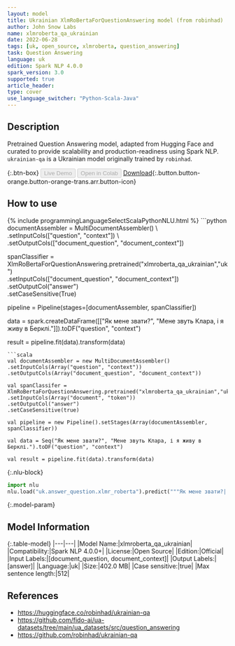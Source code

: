 ```yaml
---
layout: model
title: Ukrainian XlmRoBertaForQuestionAnswering model (from robinhad)
author: John Snow Labs
name: xlmroberta_qa_ukrainian
date: 2022-06-28
tags: [uk, open_source, xlmroberta, question_answering]
task: Question Answering
language: uk
edition: Spark NLP 4.0.0
spark_version: 3.0
supported: true
article_header:
type: cover
use_language_switcher: "Python-Scala-Java"
---
```


## Description

Pretrained Question Answering model, adapted from Hugging Face and curated to provide scalability and production-readiness using Spark NLP. `ukrainian-qa` is a Ukrainian model originally trained by `robinhad`.

{:.btn-box}
<button class="button button-orange" disabled>Live Demo</button>
<button class="button button-orange" disabled>Open in Colab</button>
[Download](https://s3.amazonaws.com/auxdata.johnsnowlabs.com/public/models/xlmroberta_qa_ukrainian_uk_4.0.0_3.0_1656418914986.zip){:.button.button-orange.button-orange-trans.arr.button-icon}

## How to use



<div class="tabs-box" markdown="1">
{% include programmingLanguageSelectScalaPythonNLU.html %}
```python
documentAssembler = MultiDocumentAssembler() \
.setInputCols(["question", "context"]) \
.setOutputCols(["document_question", "document_context"])

spanClassifier = XlmRoBertaForQuestionAnswering.pretrained("xlmroberta_qa_ukrainian","uk") \
.setInputCols(["document_question", "document_context"]) \
.setOutputCol("answer")\
.setCaseSensitive(True)

pipeline = Pipeline(stages=[documentAssembler, spanClassifier])

data = spark.createDataFrame([["Як мене звати?", "Мене звуть Клара, і я живу в Берклі."]]).toDF("question", "context")

result = pipeline.fit(data).transform(data)
```
```scala
val documentAssembler = new MultiDocumentAssembler() 
.setInputCols(Array("question", "context")) 
.setOutputCols(Array("document_question", "document_context"))

val spanClassifer = XlmRoBertaForQuestionAnswering.pretrained("xlmroberta_qa_ukrainian","uk") 
.setInputCols(Array("document", "token")) 
.setOutputCol("answer")
.setCaseSensitive(true)

val pipeline = new Pipeline().setStages(Array(documentAssembler, spanClassifier))

val data = Seq("Як мене звати?", "Мене звуть Клара, і я живу в Берклі.").toDF("question", "context")

val result = pipeline.fit(data).transform(data)
```


{:.nlu-block}
```python
import nlu
nlu.load("uk.answer_question.xlmr_roberta").predict("""Як мене звати?|||"Мене звуть Клара, і я живу в Берклі.""")
```

</div>

{:.model-param}
## Model Information

{:.table-model}
|---|---|
|Model Name:|xlmroberta_qa_ukrainian|
|Compatibility:|Spark NLP 4.0.0+|
|License:|Open Source|
|Edition:|Official|
|Input Labels:|[document_question, document_context]|
|Output Labels:|[answer]|
|Language:|uk|
|Size:|402.0 MB|
|Case sensitive:|true|
|Max sentence length:|512|

## References

- https://huggingface.co/robinhad/ukrainian-qa
- https://github.com/fido-ai/ua-datasets/tree/main/ua_datasets/src/question_answering
- https://github.com/robinhad/ukrainian-qa